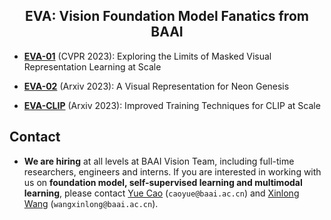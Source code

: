 <div align="center">

<h2>EVA: Vision Foundation Model Fanatics from BAAI</h2>

</div>


- [**EVA-01**](EVA-01) (CVPR 2023): Exploring the Limits of Masked Visual Representation Learning at Scale

- [**EVA-02**](EVA-02) (Arxiv 2023): A Visual Representation for Neon Genesis

- [**EVA-CLIP**](EVA-CLIP) (Arxiv 2023): Improved Training Techniques for CLIP at Scale


## Contact
- **We are hiring** at all levels at BAAI Vision Team, including full-time researchers, engineers and interns. 
If you are interested in working with us on **foundation model, self-supervised learning and multimodal learning**, please contact [Yue Cao](http://yue-cao.me/) (`caoyue@baai.ac.cn`) and [Xinlong Wang](https://www.xloong.wang/) (`wangxinlong@baai.ac.cn`).

